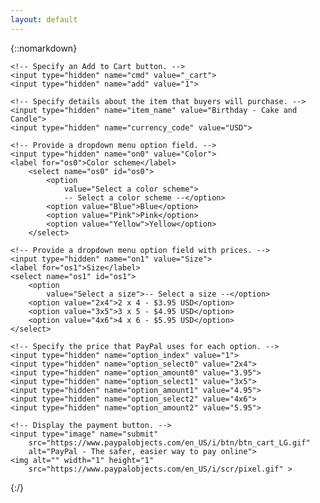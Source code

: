 ```yaml
---
layout: default
---
```


<div class="lead pretty-links">

{::nomarkdown} 

  <form target="paypal" action="https://www.paypal.com/cgi-bin/webscr" method="post">
    <!-- Identify your business so that you can collect the payments. -->
    <input type="hidden" name="business" value="kin@kinskards.com">

    <!-- Specify an Add to Cart button. -->
    <input type="hidden" name="cmd" value="_cart">
    <input type="hidden" name="add" value="1">

    <!-- Specify details about the item that buyers will purchase. -->
    <input type="hidden" name="item_name" value="Birthday - Cake and Candle">
    <input type="hidden" name="currency_code" value="USD">

    <!-- Provide a dropdown menu option field. -->
    <input type="hidden" name="on0" value="Color">
    <label for="os0">Color scheme</label>
        <select name="os0" id="os0">
            <option
                value="Select a color scheme">
                -- Select a color scheme --</option>
            <option value="Blue">Blue</option>
            <option value="Pink">Pink</option>
            <option value="Yellow">Yellow</option>
        </select>

    <!-- Provide a dropdown menu option field with prices. -->
    <input type="hidden" name="on1" value="Size">
    <label for="os1">Size</label>
    <select name="os1" id="os1">
        <option
            value="Select a size">-- Select a size --</option>
        <option value="2x4">2 x 4 - $3.95 USD</option>
        <option value="3x5">3 x 5 - $4.95 USD</option>
        <option value="4x6">4 x 6 - $5.95 USD</option>
    </select>

    <!-- Specify the price that PayPal uses for each option. -->
    <input type="hidden" name="option_index" value="1">
    <input type="hidden" name="option_select0" value="2x4">
    <input type="hidden" name="option_amount0" value="3.95">
    <input type="hidden" name="option_select1" value="3x5">
    <input type="hidden" name="option_amount1" value="4.95">
    <input type="hidden" name="option_select2" value="4x6">
    <input type="hidden" name="option_amount2" value="5.95">

    <!-- Display the payment button. -->
    <input type="image" name="submit"
        src="https://www.paypalobjects.com/en_US/i/btn/btn_cart_LG.gif"
        alt="PayPal - The safer, easier way to pay online">
    <img alt="" width="1" height="1"
        src="https://www.paypalobjects.com/en_US/i/scr/pixel.gif" >
</form>

{:/}

</div>
